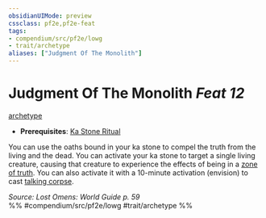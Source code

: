 ```yaml
---
obsidianUIMode: preview
cssclass: pf2e,pf2e-feat
tags:
- compendium/src/pf2e/lowg
- trait/archetype
aliases: ["Judgment Of The Monolith"]
---
```

# Judgment Of The Monolith  *Feat 12*  
[archetype](archetype.md "Archetype Feat Trait")  

- **Prerequisites**: [Ka Stone Ritual](ka-stone-ritual-lowg.md)

You can use the oaths bound in your ka stone to compel the truth from the living and the dead. You can activate your ka stone to target a single living creature, causing that creature to experience the effects of being in a [zone of truth](zone-of-truth.md). You can also activate it with a 10-minute activation (envision) to cast [talking corpse](talking-corpse.md).

*Source: Lost Omens: World Guide p. 59*  
%% #compendium/src/pf2e/lowg #trait/archetype %%